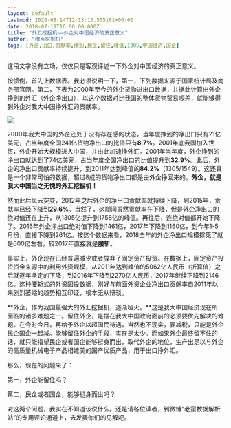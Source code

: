 ```yaml
---
layout: default
Lastmod: 2020-08-14T12:13:13.505161+00:00
date: 2018-07-11T16:00:00.000Z
title: "外汇挖掘机——外企对中国经济的真正意义"
author: "槽点挖掘机"
tags: [外企,出口,贡献率,挣到,民企,留住,峰值,1305,中国经济,国企]
---
```


这段文字没有立场，仅仅只是客观评述一下外企对中国经济的真正意义。

按惯例，首先上数据表。我必须说明一下，第一，下列数据来源于国家统计局及商务部官网。第二，下表为2000年至今的外企货物进出口数据，并据此计算出外企挣到的外汇（外企净出口），以这个数据对比我国的整体货物贸易顺差，就能够得到外企对我大中国挣外汇的贡献率。

![](https://images.weserv.nl/?url=https%3A//mmbiz.qpic.cn/mmbiz_jpg/ny7V6qcccduS7wB9L53mrUApETnpntrMwgPkEpMF6xAaAmdCfq58hx7Auzso2JFAxnupjYhNcgcTEZrSmApSnw/640%3Fwx_fmt%3Djpeg)

2000年我大中国的外企还处于没有存在感的状态，当年度挣到的净出口只有21亿美元，占当年度全国241亿货物净出口的比值只有**8.7%**。2001年底我国加入世贸，外企开始大规模进入中国，并由此加速挣外汇。2001年当年度，外企挣到的净出口就达到了74亿美元，占当年度全国净出口的比值提升到**32.9%**。此后，外企的净出口贡献率持续提升，到2011年达到峰值的**84.2%**（1305/1549）。这还真是一个非常可怕的数据，超过8成的货物净出口都是由外企挣回来的。**外企，就是我大中国当之无愧的外汇挖掘机！**

然而此后风云突变，2012年之后外企的净出口贡献率就持续下降，到2015年，贡献率已经下降到**29.6%**。当然了，这期间虽然贡献率在下降，但是外企净出口的绝对值还在上升，从1305亿提升到1758亿的峰值。再往后，连绝对值都开始下降了。2016年外企净出口绝对值下降到1461亿，2017年下降到1160亿，到今年1-5月份，直接下降到261亿。按这个数据来看，2018全年的外企净出口规模撑死了就是600亿左右，较2017年直接就是**腰斩**。

事实上，外企现在已经普遍减少或者放弃了固定资产投资。在数据上，固定资产投资资金来源中的利用外资规模，从2011年达到峰值的5062亿人民币（折算值）之后就逐年坚定的下降，到2016年下降到2270亿人民币，2017年继续下降到2146亿。这种腰斩式的外资固投数据，刚好与前面外资企业净出口贡献率自2011年以来剧烈萎缩的趋势相互印证，根本无从辩驳。

**外企，作为我国最强大的外汇挖掘机，逐渐哑火。**这是我大中国经济现在所面临的诸多难题之一。留住外企，是摆在我大中国政府面前的必须要优先解决的难题。在今时今日，再给予外企以超国民待遇，当然也不现实，要减税，只能是外企民企国企一起减。能够留住外企的手段，实在是太少。而如果外企最终留不住的话，就只能指望民企或者国企能够挺身而出，取代外企的地位，生产出足以与外企的高质量机械电子产品相媲美的国产优质产品，用于出口挣外汇。

那么，现在的问题来了：

第一，外企能留住吗？

第二，民企或者国企，能够挺身而出吗？

对这两个问题，我实在不知道该说什么。还是请各位读者，到微博“老蛮数据解析站”的专用评论通道上，去发表你们的见解吧。
